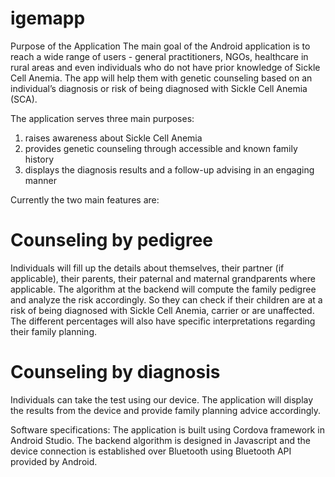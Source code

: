# igemapp


Purpose of the Application
The main goal of the Android application is to reach a wide range of users - general practitioners, NGOs, healthcare in rural areas and even individuals who do not have prior knowledge of Sickle Cell Anemia. The app will help them with genetic counseling based on an individual’s diagnosis or risk of being diagnosed with Sickle Cell Anemia (SCA). 


The application serves three main purposes:
1. raises awareness about Sickle Cell Anemia
2. provides genetic counseling through accessible and known family history
3. displays the diagnosis results and a follow-up advising in an engaging manner 


Currently the two main features are:

# Counseling by pedigree
Individuals will fill up the details about themselves, their partner (if applicable), their parents, their paternal and maternal grandparents where applicable. The algorithm at the backend will compute the family pedigree and analyze the risk accordingly. So they can check if their children are at a risk of being diagnosed with Sickle Cell Anemia, carrier or are unaffected. The different percentages will also have specific interpretations regarding their family planning.

# Counseling by diagnosis
Individuals can take the test using our device. The application will display the results from the device and provide family planning advice accordingly.


Software specifications:
The application is built using Cordova framework in Android Studio. The backend algorithm is designed in Javascript and the device connection is established over Bluetooth using Bluetooth API provided by Android.

